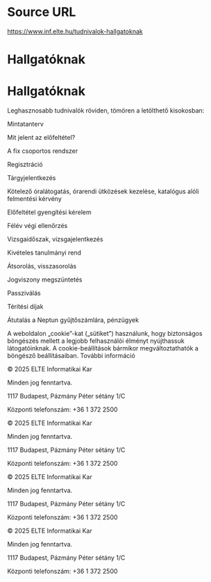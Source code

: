 # Source URL
https://www.inf.elte.hu/tudnivalok-hallgatoknak

# Hallgatóknak
# Hallgatóknak
Leghasznosabb tudnivalók röviden, tömören a letölthető kisokosban:

Mintatanterv​

Mit jelent az előfeltétel?​

A fix csoportos rendszer​

Regisztráció​

Tárgyjelentkezés​

Kötelező óralátogatás, órarendi ütközések kezelése, katalógus alóli felmentési kérvény​

Előfeltétel gyengítési kérelem​

Félév végi ellenőrzés​

Vizsgaidőszak, vizsgajelentkezés​

Kivételes tanulmányi rend​

Átsorolás, visszasorolás​

Jogviszony megszüntetés​

Passziválás

Térítési díjak​

Átutalás a Neptun gyűjtőszámlára, pénzügyek​

A weboldalon „cookie”-kat („sütiket”) használunk, hogy biztonságos böngészés mellett a legjobb felhasználói élményt nyújthassuk látogatóinknak. A cookie-beállítások bármikor megváltoztathatók a böngésző beállításaiban. További információ

© 2025 ELTE Informatikai Kar

Minden jog fenntartva.

1117 Budapest, Pázmány Péter sétány 1/C

Központi telefonszám: +36 1 372 2500

© 2025 ELTE Informatikai Kar

Minden jog fenntartva.

1117 Budapest, Pázmány Péter sétány 1/C

Központi telefonszám: +36 1 372 2500

© 2025 ELTE Informatikai Kar

Minden jog fenntartva.

1117 Budapest, Pázmány Péter sétány 1/C

Központi telefonszám: +36 1 372 2500

© 2025 ELTE Informatikai Kar

Minden jog fenntartva.

1117 Budapest, Pázmány Péter sétány 1/C

Központi telefonszám: +36 1 372 2500